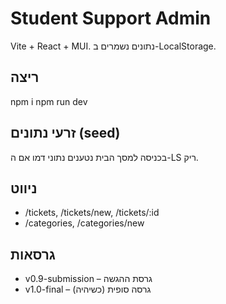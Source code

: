 # Student Support Admin

Vite + React + MUI. נתונים נשמרים ב-LocalStorage.

## ריצה
npm i
npm run dev

## זרעי נתונים (seed)
בכניסה למסך הבית נטענים נתוני דמו אם ה-LS ריק.

## ניווט
- /tickets, /tickets/new, /tickets/:id
- /categories, /categories/new

## גרסאות
- v0.9-submission – גרסת ההגשה
- v1.0-final – גרסה סופית (כשיהיה)
